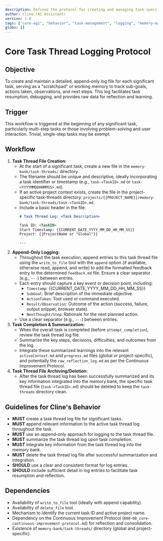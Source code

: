 ```yaml
---
description: Defines the protocol for creating and managing task-specific log files to track progress and context.
author: Cline (AI Assistant)
version: 1.0
tags: ["core-agi", "behavior", "task-management", "logging", "memory-management"]
globs: []
---
```


# Core Task Thread Logging Protocol

## Objective

To create and maintain a detailed, append-only log file for each significant task, serving as a "scratchpad" or working memory to track sub-goals, actions taken, observations, and next steps. This log facilitates task resumption, debugging, and provides raw data for reflection and learning.

## Trigger

This workflow is triggered at the beginning of any significant task, particularly multi-step tasks or those involving problem-solving and user interaction. Trivial, single-step tasks may be exempt.

## Workflow

1.  **Task Thread File Creation:**
    *   At the start of a significant task, create a new file in the `memory-bank/task-threads/` directory.
    *   The filename should be unique and descriptive, ideally incorporating a task identifier or timestamp (e.g., `task-<TaskID>.md` or `task-<YYYYMMDDHHMMSS>.md`).
    *   If an active project context exists, create the file in the project-specific task-threads directory: `projects/{{PROJECT_NAME}}/memory-bank/task-threads/task-<TaskID>.md`.
    *   Include a basic header in the file:
        ```markdown
        # Task Thread Log: <Task Description>

        Task ID: <TaskID>
        Start Timestamp: {{CURRENT_DATE_YYYY_MM_DD_HH_MM_SS}}
        Project: {{ProjectName or "Global"}}

        ---
        ```
2.  **Append-Only Logging:**
    *   Throughout the task execution, append entries to this task thread file using the `write_to_file` tool with the `append` option (if available, otherwise read, append, and write) to add the formatted feedback entry to the determined `feedback.md` file. Ensure a clear separator (e.g., `---`) between entries.
    *   Each entry should capture a key event or decision point, including:
        *   `Timestamp`: {{CURRENT_DATE_YYYY_MM_DD_HH_MM_SS}}
        *   `SubGoal`: Brief description of the immediate objective.
        *   `ActionTaken`: Tool used or command executed.
        *   `Result/Observation`: Outcome of the action (success, failure, output snippet, browser state).
        *   `NextThought/Step`: Rationale for the next planned action.
    *   Use a clear separator (e.g., `---`) between entries.
3.  **Task Completion & Summarization:**
    *   When the overall task is completed (before `attempt_completion`), review the task thread log file.
    *   Summarize the key steps, decisions, difficulties, and outcomes from the log.
    *   Integrate these summarized learnings into the relevant `activeContext.md` and `progress.md` files (global or project-specific), and potentially the `raw_reflection_log.md` as per the Continuous Improvement Protocol.
4.  **Task Thread File Archiving/Deletion:**
    *   After the task thread log has been successfully summarized and its key information integrated into the memory bank, the specific task thread file (`task-<TaskID>.md`) should be deleted to keep the `task-threads` directory clean.

## Guidelines for Cline's Behavior

*   **MUST** create a task thread log file for significant tasks.
*   **MUST** append relevant information to the active task thread log throughout the task.
*   **MUST** use an append-only approach for logging to the task thread file.
*   **MUST** summarize the task thread log upon task completion.
*   **MUST** integrate key information from the task thread log into the memory bank.
*   **MUST** delete the task thread log file after successful summarization and integration.
*   **SHOULD** use a clear and consistent format for log entries.
*   **SHOULD** include sufficient detail in log entries to facilitate task resumption and reflection.

## Dependencies

*   Availability of `write_to_file` tool (ideally with append capability).
*   Availability of `delete_file` tool.
*   Mechanism to identify the current task ID and active project name.
*   Dependency on the Continuous Improvement Protocol (`000-08_core-continuous-improvement-protocol.md`) for reflection and consolidation.
*   Existence of `memory-bank/task-threads/` directory (global and project-specific).
